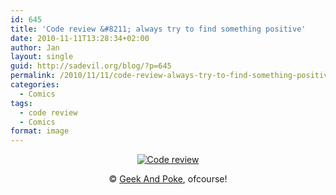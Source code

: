```yaml
---
id: 645
title: 'Code review &#8211; always try to find something positive'
date: 2010-11-11T13:28:34+02:00
author: Jan
layout: single
guid: http://sadevil.org/blog/?p=645
permalink: /2010/11/11/code-review-always-try-to-find-something-positive/
categories:
  - Comics
tags:
  - code review
  - Comics
format: image
---
```

<center>
  <a href="http://geekandpoke.typepad.com/geekandpoke/2010/11/how-to-make-a-good-code-review.html" target="_blank"><img src="https://i2.wp.com/kcore.org/wp-content/uploads/2010/11/6a00d8341d3df553ef013488a2d48f970c-me.jpg?w=920&#038;ssl=1" alt="Code review" data-recalc-dims="1" /></a></p> 
  
  <p>
    &copy; <a href="http://geekandpoke.typepad.com" target="_blank">Geek And Poke</a>, ofcourse!</center>
  </p>